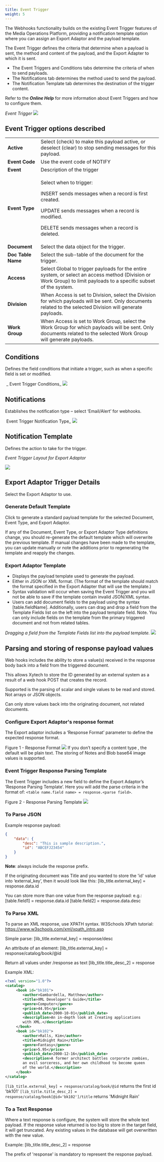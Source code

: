 ```yaml
---
title: Event Trigger
weight: 5
---
```

The Webhooks functionality builds on the existing Event Trigger features of the Media Operations Platform, providing a notification template option where you can assign an Export Adaptor and the payload template.

The Event Trigger defines the criteria that determine when a payload is sent, the method and content of the payload, and the Export Adapter to which it is sent.

-   The Event Triggers and Conditions tabs determine the criteria of when to send payloads.
-   The Notifications tab determines the method used to send the payload.
-   The Notification Template tab determines the destination of the trigger content.

Refer to the _**Online Help**_ for more information about Event Triggers and how to configure them.

*Event Trigger*
![](assets/Pasted%20image%2020240807130424.png)
## Event Trigger options described

<table><tbody><tr><td><strong>Active</strong></td><td>Select (check) to make this payload active, or deselect (clear) to stop sending messages for this payload.</td></tr><tr><td><strong>Event Code</strong></td><td>Use the event code of NOTIFY</td></tr><tr><td><strong>Event</strong></td><td><span>Description of the trigger</span></td></tr><tr><td><strong><span>Event Type</span></strong></td><td><p><span>Select when to trigger:</span></p><p><span>INSERT sends messages when a record is first created.</span></p><p><span>UPDATE sends messages when a record is modified.</span></p><p><span>DELETE sends messages when a record is deleted.</span></p></td></tr><tr><td><strong><span>Document</span></strong></td><td><span>Select the data object for the trigger.</span></td></tr><tr><td><strong><span>Doc Table Name</span></strong></td><td><span>Select the sub-table of the document for the trigger.</span></td></tr><tr><td><strong><span>Access</span></strong></td><td><span>Select Global to trigger payloads for the entire system, or select an access method (Division or Work Group) to limit payloads to a specific subset of the system.</span></td></tr><tr><td><strong><span>Division</span></strong></td><td><span>When Access is set to Division, select the Division for which payloads will be sent. Only documents related to the selected Division will generate payloads.</span></td></tr><tr><td><strong><span>Work Group</span></strong></td><td><span>When Access is set to Work Group, select the Work Group for which payloads will be sent. Only documents related to the selected Work Group will generate payloads.</span></td></tr></tbody></table>

## Conditions
Defines the field conditions that initiate a trigger, such as when a specific field is set or modified.

 _ Event Trigger Conditions_
![](assets/Pasted%20image%2020240807131011.png)

## Notifications
Establishes the notification type – select ‘Email/Alert’ for webhooks.

 Event Trigger Notification Type_
![](assets/Pasted%20image%2020240807131029.png)

## Notification Template
Defines the action to take for the trigger.

*Event Trigger Layout for Export Adaptor*

![](assets/Pasted%20image%2020240807130837.png)

## Export Adaptor Trigger Details

Select the Export Adaptor to use.

### Generate Default Template

Click to generate a standard payload template for the selected Document, Event Type, and Export Adaptor.

If any of the Document, Event Type, or Export Adaptor Type definitions change, you should re-generate the default template which will overwrite the previous template. If manual changes have been made to the template, you can update manually or note the additions prior to regenerating the template and reapply the changes.

### Export Adaptor Template

-   Displays the payload template used to generate the payload.
-   Either in JSON or XML format. (The format of the template should match the format specified in the Export Adapter that will use the template.)
-   Syntax validation will occur when saving the Event Trigger and you will not be able to save if the template contain invalid JSON/XML syntax.
-   Users can add document fields to the payload using the syntax \[table.fieldName\].
   Additionally, users can drag and drop a field from the Template Fields list on the left into the payload template field. 
Note. You can only include fields on the template from the primary triggered document and not from related tables.

_Dragging a field from the Template Fields list into the payload template._
![](assets/Pasted%20image%2020240807132149.png)

## Parsing and storing of response payload values

Web hooks includes the ability to store a value(s) received in the response body back into a field from the triggered document.

This allows Xytech to store the ID generated by an external system as a result of a web hook POST that creates the record.

Supported is the parsing of scalar and single values to be read and stored. Not arrays or JSON objects.

Can only store values back into the originating document, not related documents.

### Configure Export Adaptor's response format
The Export adaptor includes a ‘Response Format’ parameter to define the expected response format.

Figure 1 - Response Format
 ![](assets/Pasted%20image%2020240612151054.png)
If you don’t specify a content type , the default will be plain text.
The storing of Notes and Blob base64 image values is supported.
### Event Trigger Response Parsing Template
The Event Trigger includes a new field to define the Export Adaptor’s ‘Response Parsing Template’.
Here you will add the parse criteria in the format of:
```<table name.field name> = response.<parse field>```.

Figure 2 - Response Parsing Template
![](assets/Pasted%20image%2020240807134343.png)

### To Parse JSON 
Example response payload:
```json
{
    "data": {
        "desc": "This is sample description.",
        "id": "ABCEFJ23454"
    }
}
```

**Note**: always include the response prefix.

If the originating document was Title and you wanted to store the 'id' value into ‘external_key’, then it would look like this:
[lib_title.external_key] = response.data.id

You can store more than one value from the response payload: 
e.g.:
[table.field1] = response.data.id
[table.field2] = response.data.desc

### To Parse XML 
To parse an XML response, use  XPATH syntax.
W3Schools XPath tutorial: https://www.w3schools.com/xml/xpath_intro.asp

Simple parse:
[lib_title.external_key] = response/desc

An attribute of an element:
[lib_title.external_key] = response/catalog/book/@id		

Return all values under /response as text
[lib_title.title_desc_2] = response

Example XML:
```xml
<?xml version="1.0"?>
<catalog>
     <book id="bk101">
        <author>Gambardella, Matthew</author>
        <title>XML Developer's Guide</title>
        <genre>Computer</genre>
        <price>44.95</price>
        <publish_date>2000-10-01</publish_date>
        <description>An in-depth look at creating applications 
        with XML.</description>
     </book>
     <book id="bk102">
        <author>Ralls, Kim</author>
        <title>Midnight Rain</title>
        <genre>Fantasy</genre>
        <price>5.95</price>
        <publish_date>2000-12-16</publish_date>
        <description>A former architect battles corporate zombies, 
        an evil sorceress, and her own childhood to become queen 
        of the world.</description>
     </book>
</catalog>
```
 
`[lib_title.external_key] = response/catalog/book/@id`		returns the first id 'bk101'
`[lib_title.title_desc_2] = response/catalog/book[@id='bk102']/title`	returns 'Midnight Rain'


### To a Text Response
Where a text response is configure, the system will store the whole text payload.
If the response value returned is too big to store in the target field, it will get truncated.
Any existing values in the database will get overwritten with the new value.

Example:
[lib_title.title_desc_2] = response

The prefix of 'response' is mandatory to represent the response payload.

